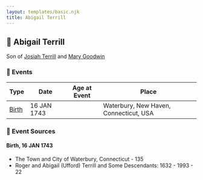 ```yaml
---
layout: templates/basic.njk
title: Abigail Terrill
---
```

## 🔵 Abigail Terrill

Son of [Josiah Terrill](/people/8/80183041) and [Mary Goodwin](/people/4/49404198)

### 📆 Events

Type | Date | Age at Event | Place
------ | ------ | ------ | ------
[Birth](#event-event-2) | 16 JAN 1743 |  | Waterbury, New Haven, Connecticut, USA

### 📰 Event Sources

#### <a id="event-event-2"></a> Birth, 16 JAN 1743
* The Town and City of Waterbury, Connecticut  - 135
* Roger and Abigail (Ufford) Terrill and Some Descendants: 1632 - 1993  - 22